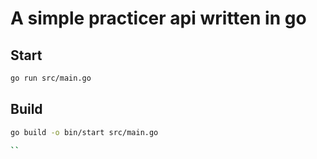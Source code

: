 # A simple practicer api written in go

## Start
``` bash
go run src/main.go
```

## Build
``` bash
go build -o bin/start src/main.go

``

